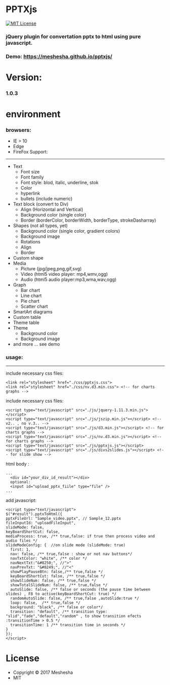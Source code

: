 PPTXjs
==========
[![MIT License][license-image]][license-url]

[license-image]: http://img.shields.io/badge/license-MIT-blue.svg?style=flat
[license-url]: LICENSE
 
### jQuery plugin for convertation pptx to html using pure javascript.
### Demo: https://meshesha.github.io/pptxjs/

# Version: 
### 1.0.3
# environment
### browsers:
- IE > 10
- Edge
- FireFox
Support:
----
* Text
  * Font size
  * Font family
  * Font style: blod, italic, underline, stok
  * Color
  * hyperlink
  * bullets (include numeric)
* Text block (convert to Div)
  * Align (Horizontal and Vertical)
  * Background color (single color)
  * Border (borderColor, borderWidth, borderType, strokeDasharray)
* Shapes (not all types, yet)
  * Background color (single color, gradient colors)
  * Background image
  * Rotations
  * Align
  * Border
* Custom shape
* Media
  * Picture (jpg/jpeg,png,gif,svg)
  * Video (html5 video player: mp4,wmv,ogg)
  * Audio (html5 audio player:mp3,wma,wav,ogg)
* Graph
  * Bar chart
  * Line chart
  * Pie chart
  * Scatter chart
* SmartArt diagrams
* Custom table
* Theme table
* Theme
  * Background color
  * Background image
* and more ... see demo

###  usage:
----
 include necessary css files:
 ```
<link rel="stylesheet" href="./css/pptxjs.css">
<link rel="stylesheet" href="./css/nv.d3.min.css"> <!-- for charts graphs -->
```
 include necessary css files:
 ```
<script type="text/javascript" src="./js/jquery-1.11.3.min.js"></script>
<script type="text/javascript" src="./js/jszip.min.js"></script> <!-- v2.. , no v.3.. -->
<script type="text/javascript" src="./js/d3.min.js"></script> <!-- for charts graphs -->
<script type="text/javascript" src="./js/nv.d3.min.js"></script> <!-- for charts graphs -->
<script type="text/javascript" src="./js/pptxjs.js"></script>
<script type="text/javascript" src="./js/divs2slides.js"></script> <!-- for slide show -->
 ```
 html body :
 ```
 ...
   <div id="your_div_id_result"></div>
   optional:
   <input id="upload_pptx_fiile" type="file" />
 ...
 ```
 add javascript:
 ```
<script type="text/javascript">
 $("#result").pptxToHtml({
 pptxFileUrl: "Sample_video.pptx", // Sample_12.pptx
 fileInputId: "uploadFileInput",
 slideMode: false,
 keyBoardShortCut: false,
 mediaProcess: true, /** true,false: if true then process video and audio files */
 slideModeConfig: {  //on slide mode (slideMode: true)
   first: 1,
   nav: false, /** true,false : show or not nav buttons*/
   navTxtColor: "white", /** color */
   navNextTxt:"&#8250;", //">"
   navPrevTxt: "&#8249;", //"<"
   showPlayPauseBtn: false,/** true,false */
   keyBoardShortCut: false, /** true,false */
   showSlideNum: false, /** true,false */
   showTotalSlideNum: false, /** true,false */
   autoSlide: false, /** false or seconds (the pause time between slides) , F8 to active(keyBoardShortCut: true) */
   randomAutoSlide: false, /** true,false ,autoSlide:true */ 
   loop: false,  /** true,false */
   background: "black", /** false or color*/
   transition: "default", /** transition type: "slid","fade","default","random" , to show transition efects :transitionTime > 0.5 */
   transitionTime: 1 /** transition time in seconds */           
 }
 });
</script>
 ``` 
# License
- Copyright © 2017 Meshesha
- MIT

